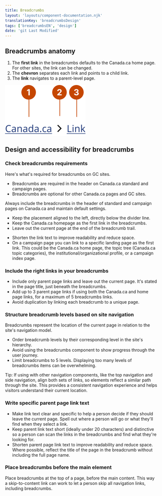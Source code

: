 ```yaml
---
title: Breadcrumbs
layout: 'layouts/component-documentation.njk'
translationKey: 'breadcrumbsDesign'
tags: ['breadcrumbsEN', 'design']
date: 'git Last Modified'
---
```


## Breadcrumbs anatomy

<ol class="anatomy-list">
  <li>The <strong>first link</strong> in the breadcrumbs defaults to the Canada.ca home page. For other sites, the link can be changed.</li>
  <li>The <strong>chevron</strong> separates each link and points to a child link.</li>
  <li>The <strong>link</strong> navigates to a parent-level page.</li>
</ol>

<img class="b-sm b-default p-300" src="/images/en/components/anatomy/gcds-breadcrumbs-anatomy.svg" alt="Breadcrumbs with two links side by side and a right-pointing chevron between them. Each individual element of the component has a number pointing to it." />

## Design and accessibility for breadcrumbs

### Check breadcrumbs requirements

Here's what's required for breadcrumbs on GC sites.

- Breadcrumbs are required in the header on Canada.ca standard and campaign pages.
- Breadcrumbs are optional for other Canada.ca pages and GC sites.

<gcds-details details-title="What's required on a Canada.ca standard or campaign page" class="mb-300">
  <gcds-text>Always include the breadcrumbs in the header of standard and campaign pages on Canada.ca and maintain default settings.</gcds-text>
  <ul class="list-disc">
    <li>Keep the placement aligned to the left, directly below the divider line.</li>
    <li>Keep the Canada.ca homepage as the first link in the breadcrumbs.</li>
    <li>Leave out the current page at the end of the breadcrumb trail.</li>
  </ul>
</gcds-details>

<gcds-details details-title="What's optional to include on a Canada.ca standard or campaign page" class="mb-300">
  <ul class="list-disc">
    <li>Shorten the link text to improve readability and reduce space.</li>
    <li>On a campaign page you can link to a specific landing page as the first link. This could be the Canada.ca home page, the topic tree (Canada.ca topic categories), the institutional/organizational profile, or a campaign index page.</li>
  </ul>
</gcds-details>

### Include the right links in your breadcrumbs

- Include only parent page links and leave out the current page. It's stated in the page title, just beneath the breadcrumbs.
- Add up to 3 parent page links if using both the Canada.ca and home page links, for a maximum of 5 breadcrumbs links.
- Avoid duplication by linking each breadcrumb to a unique page.

### Structure breadcrumb levels based on site navigation

Breadcrumbs represent the location of the current page in relation to the site's navigation model.

- Order breadcrumb levels by their corresponding level in the site's hierarchy.
- Avoid using the breadcrumbs component to show progress through the user journey.
- Limit breadcrumbs to 5 levels. Displaying too many levels of breadcrumbs items can be overwhelming.

Tip: If using with other navigation components, like the <gcds-link href="{{ links.topNav }}">top navigation</gcds-link> and <gcds-link href="{{ links.sideNav }}">side navigation</gcds-link>, align both sets of links, so elements reflect a similar path through the site. This provides a consistent navigation experience and helps visitors understand their current location.

### Write specific parent page link text

- Make link text clear and specific to help a person decide if they should leave the current page. Spell out where a person will go or what they'll find when they select a link.
- Keep parent link text short (ideally under 20 characters) and distinctive so a person can scan the links in the breadcrumbs and find what they're looking for.
- Shorten parent page link text to improve readability and reduce space. Where possible, reflect the title of the page in the breadcrumb without including the full page name.

### Place breadcrumbs before the main element

Place breadcrumbs at the top of a page, before the main content. This way a skip-to-content link can work to let a person skip all navigation links, including breadcrumbs.

